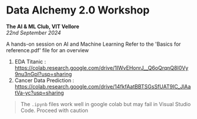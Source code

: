 # Data Alchemy 2.0 Workshop
<b>The AI & ML Club, VIT Vellore</b>
<br/>
<i> 22nd September 2024</i>

A hands-on session on AI and Machine Learning
Refer to the 'Basics for reference.pdf' file for an overview

1. EDA Titanic : https://colab.research.google.com/drive/1IWvEHonrJ__Q6oQrqnQ8I0Vy9nu3nGpI?usp=sharing
2. Cancer Data Prediction : https://colab.research.google.com/drive/14fkfAatBBTSGsSfUAT9IC_JlAatVa-yc?usp=sharing


> The ```.ipynb``` files work well in google colab but may fail in Visual Studio Code. Proceed with caution